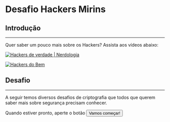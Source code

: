 # Desafio Hackers Mirins

## Introdução
----

Quer saber um pouco mais sobre os Hackers? Assista aos vídeos abaixo:

[![Hackers de verdade | Nerdologia](http://img.youtube.com/vi/xEZYlCKEfFk/0.jpg)](http://www.youtube.com/watch?v=xEZYlCKEfFk)

[![Hackers do Bem](http://img.youtube.com/vi/QicOQuglXDQ/0.jpg)](http://www.youtube.com/watch?v=QicOQuglXDQ)


## Desafio
----

A seguir temos diversos desafios de criptografia que todos que querem saber mais sobre segurança precisam conhecer.

Quando estiver pronto, aperte o botão <button onclick='window.location.href="Letras_Embaralhadas";
'>Vamos começar!</button>
